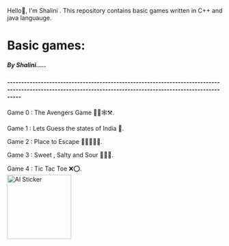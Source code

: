 Hello👋, I'm Shalini . This repository contains basic games written in C++ and java languauge.<br>
<h1>Basic games:</h1>
<h5>By Shalini.....</h5>
<h4>-------------------------------------------------------------------------------------------------------------------------------------------------------------</h4>
Game 0 : The Avengers Game 🦹‍♂️🕸️⚒️.<br>

Game 1 : Lets Guess the states of India 🤔.<br>


Game 2 : Place to Escape 🏃‍➡️🏃‍♀️‍➡️.<br>


Game 3 : Sweet , Salty and Sour 🍭🍝🥒.<br>


Game 4 : Tic Tac Toe ❌⭕.<br>
<img src="https://image.remaker.ai/datarm7/ai-sticker/output/2025-02-06/b6cfed03-9aca-4d4d-a576-654a06e13158.png" alt="AI Sticker" width="150">







